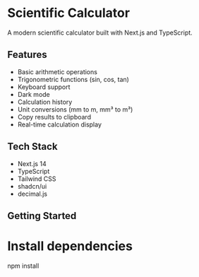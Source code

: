 # Scientific Calculator

A modern scientific calculator built with Next.js and TypeScript.

## Features

- Basic arithmetic operations
- Trigonometric functions (sin, cos, tan)
- Keyboard support
- Dark mode
- Calculation history
- Unit conversions (mm to m, mm³ to m³)
- Copy results to clipboard
- Real-time calculation display

## Tech Stack

- Next.js 14
- TypeScript
- Tailwind CSS
- shadcn/ui
- decimal.js

## Getting Started

# Install dependencies
npm install
